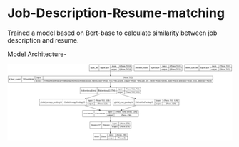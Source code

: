# Job-Description-Resume-matching

Trained a model based on Bert-base to calculate similarity between job description and resume.

Model Architecture- 

![alt text](https://github.com/ashfaquekhalid/Job-Description-Resume-matching/blob/main/model_plot.png?raw=true)
